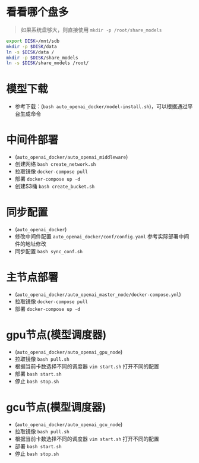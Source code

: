 # 看看哪个盘多
> 如果系统盘够大，则直接使用 `mkdir -p /root/share_models`
```bash
export DISK=/mnt/sdb
mkdir -p $DISK/data
ln -s $DISK/data /
mkdir -p $DISK/share_models
ln -s $DISK/share_models /root/ 
```

# 模型下载
- 参考下载：(`bash auto_openai_docker/model-install.sh`)，可以根据通过平台生成命令


# 中间件部署
- (`auto_openai_docker/auto_openai_middleware`)
- 创建网络 `bash create_network.sh`
- 拉取镜像 `docker-compose pull`
- 部署 `docker-compose up -d`
- 创建S3桶 `bash create_bucket.sh`

# 同步配置
- (`auto_openai_docker`)
- 修改中间件配置 `auto_openai_docker/conf/config.yaml` 参考实际部署中间件的地址修改
- 同步配置 `bash sync_conf.sh`

# 主节点部署
- (`auto_openai_docker/auto_openai_master_node/docker-compose.yml`)
- 拉取镜像 `docker-compose pull`
- 部署 `docker-compose up -d`

# gpu节点(模型调度器)
- (`auto_openai_docker/auto_openai_gpu_node`)
- 拉取镜像 `bash pull.sh`
- 根据当前卡数选择不同的调度器 `vim start.sh` 打开不同的配置
- 部署 `bash start.sh`
- 停止 `bash stop.sh`

# gcu节点(模型调度器)
- (`auto_openai_docker/auto_openai_gcu_node`)
- 拉取镜像 `bash pull.sh`
- 根据当前卡数选择不同的调度器 `vim start.sh` 打开不同的配置
- 部署 `bash start.sh`
- 停止 `bash stop.sh`

